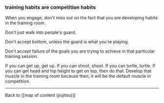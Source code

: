 ### training habits are competition habits

When you engage, don't miss out on the fact that you are developing habits in the training room. 

Don't just walk into people's guard.

Don't accept bottom, unless the guard is what you're playing.

Don't accept failure of the goals you are trying to achieve in that particular training session.

If you can get up, get up. If you can shoot, shoot. If you can turtle, turtle. If you can get head and hip height to get on top, then do that. Develop that muscle in the training room because then, it will be the default muscle in competition.

---

Back to [[map of content (jiujitsu)]]
